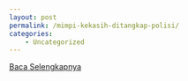```yaml
---
layout: post
permalink: /mimpi-kekasih-ditangkap-polisi/
categories:
    - Uncategorized
---
```


[Baca Selengkapnya](/02)
